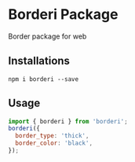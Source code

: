 # Borderi Package

Border package for web

## Installations

`npm i borderi --save`

## Usage

```js
import { borderi } from 'borderi';
borderi({
  border_type: 'thick',
  border_color: 'black',
});
```
